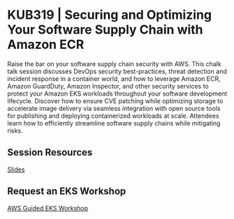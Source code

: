 # KUB319 | Securing and Optimizing Your Software Supply Chain with Amazon ECR
Raise the bar on your software supply chain security with AWS. This chalk talk session discusses DevOps security best-practices, threat detection and incident response in a container world, and how to leverage Amazon ECR, Amazon GuardDuty, Amazon Inspector, and other security services to protect your Amazon EKS workloads throughout your software development lifecycle. Discover how to ensure CVE patching while optimizing storage to accelerate image delivery via seamless integration with open source tools for publishing and deploying containerized workloads at scale. Attendees learn how to efficiently streamline software supply chains while mitigating risks. 

## Session Resources 
[Slides](https://reinvent.awsevents.com/content/dam/reinvent/2024/slides/kub/KUB319_Securing-and-optimizing-your-software-supply-chain-with-Amazon-ECR.pdf) 

## Request an EKS Workshop
[AWS Guided EKS Workshop](https://pages.awscloud.com/NAMER-other-PT-eks-workshop-2024-reg.html?trk=93273282-cba3-45ac-932f-841b45264eee&sc_channel=el)

